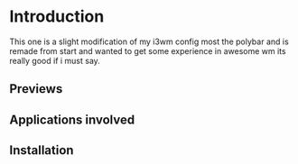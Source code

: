 # Introduction 
This one is a slight modification of my i3wm config most the polybar and is remade from start and wanted to get some experience in awesome wm its really good if i must say. 

## Previews 


## Applications involved


## Installation
